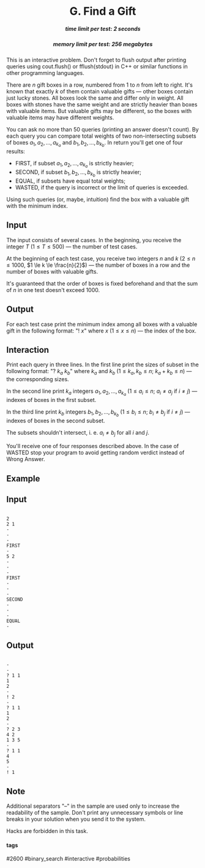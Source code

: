<h1 style='text-align: center;'> G. Find a Gift</h1>

<h5 style='text-align: center;'>time limit per test: 2 seconds</h5>
<h5 style='text-align: center;'>memory limit per test: 256 megabytes</h5>

This is an interactive problem. Don't forget to flush output after printing queries using cout.flush() or fflush(stdout) in C++ or similar functions in other programming languages.

There are $n$ gift boxes in a row, numbered from $1$ to $n$ from left to right. It's known that exactly $k$ of them contain valuable gifts — other boxes contain just lucky stones. All boxes look the same and differ only in weight. All boxes with stones have the same weight and are strictly heavier than boxes with valuable items. But valuable gifts may be different, so the boxes with valuable items may have different weights.

You can ask no more than $50$ queries (printing an answer doesn't count). By each query you can compare total weights of two non-intersecting subsets of boxes $a_1, a_2, \dots, a_{k_a}$ and $b_1, b_2, \dots, b_{k_b}$. In return you'll get one of four results:

* FIRST, if subset $a_1, a_2, \dots, a_{k_a}$ is strictly heavier;
* SECOND, if subset $b_1, b_2, \dots, b_{k_b}$ is strictly heavier;
* EQUAL, if subsets have equal total weights;
* WASTED, if the query is incorrect or the limit of queries is exceeded.

Using such queries (or, maybe, intuition) find the box with a valuable gift with the minimum index.

## Input

The input consists of several cases. In the beginning, you receive the integer $T$ ($1 \le T \le 500$) — the number of test cases.

At the beginning of each test case, you receive two integers $n$ and $k$ ($2 \le n \le 1000$, $1 \le k \le \frac{n}{2}$) — the number of boxes in a row and the number of boxes with valuable gifts.

It's guaranteed that the order of boxes is fixed beforehand and that the sum of $n$ in one test doesn't exceed $1000$.

## Output

For each test case print the minimum index among all boxes with a valuable gift in the following format: "! $x$" where $x$ ($1 \le x \le n$) — the index of the box.

## Interaction

Print each query in three lines. In the first line print the sizes of subset in the following format: "? $k_a$ $k_b$" where $k_a$ and $k_b$ ($1 \le k_a, k_b \le n$; $k_a + k_b \le n$) — the corresponding sizes.

In the second line print $k_a$ integers $a_1, a_2, \dots, a_{k_a}$ ($1 \le a_i \le n$; $a_i \neq a_j$ if $i \neq j$) — indexes of boxes in the first subset.

In the third line print $k_b$ integers $b_1, b_2, \dots, b_{k_b}$ ($1 \le b_i \le n$; $b_i \neq b_j$ if $i \neq j$) — indexes of boxes in the second subset.

The subsets shouldn't intersect, i. e. $a_i \neq b_j$ for all $i$ and $j$.

You'll receive one of four responses described above. In the case of WASTED stop your program to avoid getting random verdict instead of Wrong Answer.

## Example

## Input


```

2
2 1
-
-
-
FIRST
-
5 2
-
-
-
FIRST
-
-
-
SECOND
-
-
-
EQUAL
-
```
## Output


```

-
-
? 1 1
1
2
-
! 2
-
? 1 1
1
2
-
? 2 3
4 2
1 3 5
-
? 1 1
4
5
-
! 1
```
## Note

Additional separators "–" in the sample are used only to increase the readability of the sample. Don't print any unnecessary symbols or line breaks in your solution when you send it to the system.

Hacks are forbidden in this task.



#### tags 

#2600 #binary_search #interactive #probabilities 